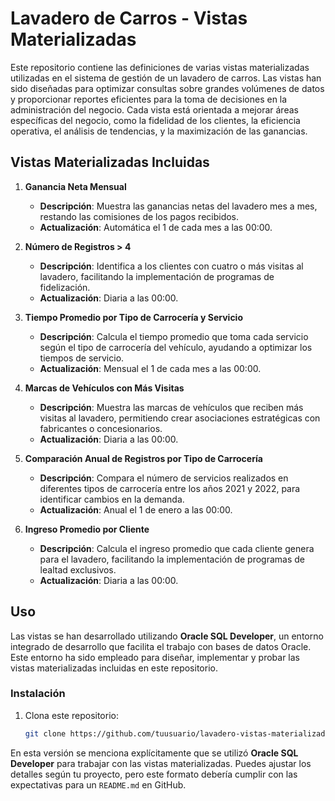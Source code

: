# Lavadero de Carros - Vistas Materializadas

Este repositorio contiene las definiciones de varias vistas materializadas utilizadas en el sistema de gestión de un lavadero de carros. Las vistas han sido diseñadas para optimizar consultas sobre grandes volúmenes de datos y proporcionar reportes eficientes para la toma de decisiones en la administración del negocio. Cada vista está orientada a mejorar áreas específicas del negocio, como la fidelidad de los clientes, la eficiencia operativa, el análisis de tendencias, y la maximización de las ganancias.

## Vistas Materializadas Incluidas

1. **Ganancia Neta Mensual**  
   - **Descripción**: Muestra las ganancias netas del lavadero mes a mes, restando las comisiones de los pagos recibidos.
   - **Actualización**: Automática el 1 de cada mes a las 00:00.
   
2. **Número de Registros > 4**  
   - **Descripción**: Identifica a los clientes con cuatro o más visitas al lavadero, facilitando la implementación de programas de fidelización.
   - **Actualización**: Diaria a las 00:00.
   
3. **Tiempo Promedio por Tipo de Carrocería y Servicio**  
   - **Descripción**: Calcula el tiempo promedio que toma cada servicio según el tipo de carrocería del vehículo, ayudando a optimizar los tiempos de servicio.
   - **Actualización**: Mensual el 1 de cada mes a las 00:00.
   
4. **Marcas de Vehículos con Más Visitas**  
   - **Descripción**: Muestra las marcas de vehículos que reciben más visitas al lavadero, permitiendo crear asociaciones estratégicas con fabricantes o concesionarios.
   - **Actualización**: Diaria a las 00:00.
   
5. **Comparación Anual de Registros por Tipo de Carrocería**  
   - **Descripción**: Compara el número de servicios realizados en diferentes tipos de carrocería entre los años 2021 y 2022, para identificar cambios en la demanda.
   - **Actualización**: Anual el 1 de enero a las 00:00.
   
6. **Ingreso Promedio por Cliente**  
   - **Descripción**: Calcula el ingreso promedio que cada cliente genera para el lavadero, facilitando la implementación de programas de lealtad exclusivos.
   - **Actualización**: Diaria a las 00:00.

## Uso

Las vistas se han desarrollado utilizando **Oracle SQL Developer**, un entorno integrado de desarrollo que facilita el trabajo con bases de datos Oracle. Este entorno ha sido empleado para diseñar, implementar y probar las vistas materializadas incluidas en este repositorio.

### Instalación

1. Clona este repositorio:  
   ```bash
   git clone https://github.com/tuusuario/lavadero-vistas-materializadas.git

En esta versión se menciona explícitamente que se utilizó **Oracle SQL Developer** para trabajar con las vistas materializadas. Puedes ajustar los detalles según tu proyecto, pero este formato debería cumplir con las expectativas para un `README.md` en GitHub.
#
